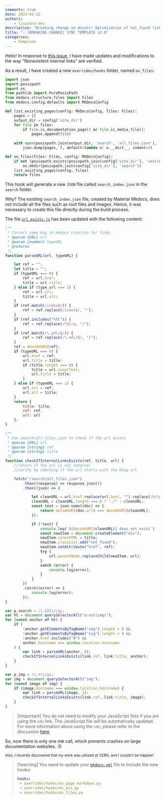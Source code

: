 ```yaml
---
comments: true
date: 2023-05-22
authors:
    - lisandra-dev
description: "Breaking change on Assets! Optimization of not_found links and preventing too much XHR call."
title: "⚠️ [BREAKING CHANGE] SYNC TEMPLATE v2.0"
categories:
    - Template
---
```


Hello!
In response to [this issue](https://github.com/ObsidianPublisher/assets/issues/1), I have made updates and modifications to the way "Nonexistent internal links" are verified.

As a result, I have created a new `overrides/hooks` folder, named `on_files`:

```python
import json
import posixpath
import os
from pathlib import PurePosixPath
from mkdocs.structure.files import Files
from mkdocs.config.defaults import MkDocsConfig

def list_existing_pages(config: MkDocsConfig, files: Files):
    pages = []
    output_dir = config['site_dir']
    for file in files:
        if file.is_documentation_page() or file.is_media_file():
            pages.append(file)
    
    with open(posixpath.join(output_dir, 'search', 'all_files.json'), 'w') as f:
        json.dump(pages, f, default=lambda o: o.__dict__, indent=4)

def on_files(files: Files, config: MkDocsConfig):
    if not (posixpath.exists(posixpath.join(config['site_dir'], 'search'))):
        os.mkdir(posixpath.join(config['site_dir'], 'search'))
    list_existing_pages(config, files)
    return files
```

This hook will generate a new `JSON` file called `search_index.json` in the `search` folder.

Why? The existing `search_index.json` file, created by Material Mkdocs, does not include all the files such as root files and images. Hence, it was necessary to create this file directly during the build process.

The file [`url_exists.js`](https://github.com/ObsidianPublisher/assets/blob/main/src/js/url_exist.js) has been updated with the following content:

```js
/**
 * Correct some bug in mkdocs creation for links
 * @param {URL} url 
 * @param {number} typeURL 
 * @returns 
 */
function parseURL(url, typeURL) {

    let ref = "";
    let title = "";
    if (typeURL === 0) {
        ref = url.href;
        title = url.title;
    } else if (type_url === 1) {
        ref = url.src;
        title = url.alt;
    }
    if (ref.match(/index$/)) {
        ref = ref.replace(/index$/, "");
    }
    if (ref.includes("%5C")) {
        ref = ref.replace(/%5C/g, "/");
    }
    if (ref.match(/\.md\/$/)) {
        ref = ref.replace(/\.md\/$/, "/");
    }
    ref = decodeURI(ref);
    if (typeURL === 0) {
        url.href = ref;
        url.title = title;
        if (title.length === 0) {
            title = url.innerText;
            url.title = title;
        }
    } else if (typeURL === 1) {
        url.src = ref;
        url.alt = title;
    }
    return {
        title: title,
        ref: ref,
        url: url
    };
}

/**
 * Use search/all_files.json to check if the url exists
 * @param {URL} url 
 * @param {string} ref
 * @param {string} title
 */
function checkIfInternalLinksExists(ref, title, url) {
    //return if the url is not internal
    //verify by checking if the url starts with the blog url

    fetch("/search/all_files.json")
        .then((response) => response.json())
        .then((json) => {

            let cleanURL = url.href.replace(url.host, "").replace(/http(s)?:(\/){1,3}/gi, "");
            cleanURL = cleanURL.length === 0 ? "./" : cleanURL;
            const test = json.some((doc) => {
                return decodeURI(doc.url) === decodeURI(cleanURL);
            });

            if (!test) {
                console.log(`${decodeURI(cleanURL)} does not exist`)
                const newItem = document.createElement("div");
                newItem.innerHTML = title;
                newItem.classList.add("not_found");
                newItem.setAttribute("href", ref);
                try {
                    url.parentNode.replaceChild(newItem, url);
                }
                catch (error) {
                    console.log(error);
                }
            }
        })
        .catch((error) => {
            console.log(error);
        });
}

var p_search = /\.{2}\//gi;
var ht = document.querySelectorAll("a:not(img)");
for (const anchor of ht) {
    if (
        !anchor.getElementsByTagName("img").length > 0 &&
        !anchor.getElementsByTagName("svg").length > 0 &&
        !anchor.href.includes("#") &&
        anchor.hostname === window.location.hostname
    ) {
        var link = parseURL(anchor, 0);
        checkIfInternalLinksExists(link.ref, link.title, anchor);
    }
}

var p_img = /\.+\\/gi;
var img = document.querySelectorAll("img");
for (const image of img) {
    if (image.hostname === window.location.hostname) {
        var link = parseURL(image, 1);
        checkIfInternalLinksExists(link.ref, link.title, image);
    }
}
```

> [!important] You do not need to modify your JavaScript files if you are using the `cdn` link. The JavaScript file will be automatically updated.
> For more information about using the `cdn`, please refer to the discussion [here](https://github.com/ObsidianPublisher/obsidian-github-publisher/discussions/114).

So, now there is only one `XHR` call, which prevents crashes on large documentation websites. :D

<small>Also, I recently discovered that my work was utilized at CERN, and I couldn't be happier!</small>

> [!warning] You need to update your [`mkdocs.yml`](https://github.com/ObsidianPublisher/sync_template/blob/14d60ec803e2670b0494d2c4cd122446be9517c3/mkdocs.yml#L110) file to include the new hooks:
>
> ```yaml
> hooks:
>  - overrides/hooks/on_page_markdown.py
>  - overrides/hooks/on_env.py
>  - overrides/hooks/on_files.py
> ```